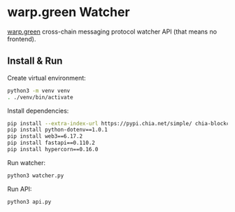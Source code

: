 # warp.green Watcher
[warp.green](https://warp.green) cross-chain messaging protocol watcher API (that means no frontend).

## Install & Run

Create virtual environment:
```bash
python3 -m venv venv
. ./venv/bin/activate
```

Install dependencies:
```bash
pip install --extra-index-url https://pypi.chia.net/simple/ chia-blockchain==2.2.0
pip install python-dotenv==1.0.1
pip install web3==6.17.2
pip install fastapi==0.110.2
pip install hypercorn==0.16.0
```

Run watcher:
```bash
python3 watcher.py
```

Run API:
```bash
python3 api.py
```
